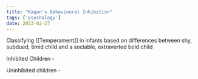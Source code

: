 ```yaml
---
title: "Kagan's Behavioural Inhibition"
tags: ['psychology']    
date: 2023-02-27
---
```


Classifying [[Temperament]] in infants based on differences between shy, subdued, timid child and a sociable, extraverted bold child 

Inhibited Children - 

Uninhibited children - 

